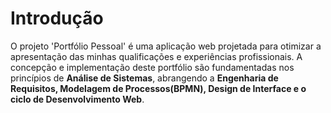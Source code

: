 #   Introdução 

O projeto 'Portfólio Pessoal' é uma aplicação web projetada para otimizar a apresentação das minhas qualificações e experiências profissionais. A concepção e implementação deste portfólio são fundamentadas nos princípios de **Análise de Sistemas**, abrangendo a **Engenharia de Requisitos, Modelagem de Processos(BPMN), Design de Interface e o ciclo de Desenvolvimento Web**.
